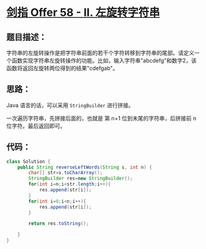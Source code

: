 # [剑指 Offer 58 - II. 左旋转字符串](https://leetcode-cn.com/problems/zuo-xuan-zhuan-zi-fu-chuan-lcof/)

## 题目描述：

字符串的左旋转操作是把字符串前面的若干个字符转移到字符串的尾部。请定义一个函数实现字符串左旋转操作的功能。比如，输入字符串"abcdefg"和数字2，该函数将返回左旋转两位得到的结果"cdefgab"。

## 思路：

Java 语言的话，可以采用 `StringBuilder` 进行拼接。

一次遍历字符串，先拼接后面的，也就是 第 n+1 位到末尾的字符串，后拼接前 n  位字符。最后返回即可。

## 代码：

```Java
class Solution {
    public String reverseLeftWords(String s, int n) {
        char[] str=s.toCharArray();
        StringBuilder res=new StringBuilder();
        for(int i=n;i<str.length;i++){
            res.append(str[i]);
        }
        for(int i=0;i<n;i++){
            res.append(str[i]);
        }

        return res.toString();

    }
}
```

